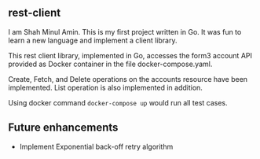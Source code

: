 ## rest-client
I am Shah Minul Amin. This is my first project written in Go. It was fun to learn a new language and implement a client library.

This rest client library, implemented in Go, accesses the form3 account API provided as Docker container in the file docker-compose.yaml.

Create, Fetch, and Delete operations on the accounts resource have been implemented. List operation is also implemented in addition.

Using docker command `docker-compose up` would run all test cases.

## Future enhancements
* Implement Exponential back-off retry algorithm
